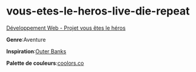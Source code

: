 # vous-etes-le-heros-live-die-repeat
[Développement Web - Projet vous êtes le héros](https://smnarnold.com/projets/vous-etes-le-heros)

**Genre**:Aventure

**Inspiration**:[Outer Banks](https://www.imdb.com/title/tt10293938/)

**Palette de couleurs**:[coolors.co](coolors.co/c5d08a-ffe8d1-b7a48b-90d4e0-a17c68)
